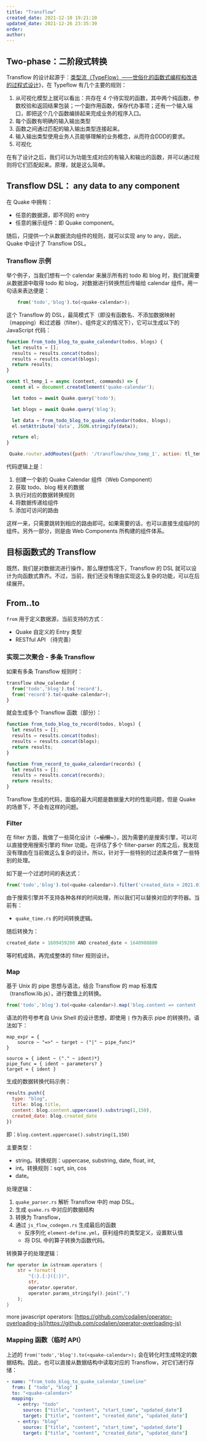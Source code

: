 ```yaml
---
title: "Transflow"
created_date: 2021-12-10 19:21:10
updated_date: 2021-12-26 23:35:39
order: 
author: 
---
```


## Two-phase：二阶段式转换

Transflow 的设计起源于：[类型流（TypeFlow）——世俗化的函数式编程和改进的过程式设计](https://zhuanlan.zhihu.com/p/341089716)》，在 Typeflow 有几个主要的规则：

1. 从可视化模型上就可以看出：共存在 4 个待实现的函数，其中两个纯函数，参数校验和返回结果包装；一个副作用函数，保存代办事项；还有一个输入端口，即把这个几个函数编排起来完成业务的程序入口。
2. 每个函数有明确的输入输出类型
3. 函数之间通过匹配的输入输出类型连接起来。
4. 输入输出类型使用业务人员能够理解的业务概念，从而符合DDD的要求。
5. 可视化

在有了设计之后，我们可以为功能生成对应的有输入和输出的函数，并可以通过规则将它们匹配起来。原理，就是这么简单。

## Transflow DSL： any data to any component

在 Quake 中拥有：

- 任意的数据源，即不同的 entry
- 任意的展示组件：即 Quake component。

随后，只提供一个从数据流向组件的规则，就可以实现 any to any，因此，Quake 中设计了 Transflow DSL。

### Transflow 示例

举个例子，当我们想有一个 calendar 来展示所有的 todo 和 blog 时，我们就需要从数据源中取得 todo 和 blog，对数据进行转换然后传输给 calendar 组件。用一句话来表达便是：

```javascript
    from('todo','blog').to(<quake-calendar>);
```

这个 Transflow 的 DSL，最简模式下（即没有函数名、不添加数据映射（mapping）和过滤器（filter）、组件定义的情况下），它可以生成以下的 JavaScript  代码：

```javascript
function from_todo_blog_to_quake_calendar(todos, blogs) {
  let results = [];
  results = results.concat(todos);
  results = results.concat(blogs);
  return results;
}

const tl_temp_1 = async (context, commands) => {
  const el = document.createElement('quake-calendar');

  let todos = await Quake.query('todo');

  let blogs = await Quake.query('blog');

  let data = from_todo_blog_to_quake_calendar(todos, blogs);
  el.setAttribute('data', JSON.stringify(data));

  return el;
}

 Quake.router.addRoutes({path: '/transflow/show_temp_1', action: tl_temp_1 },)
```

代码逻辑上是：

1. 创建一个新的 Quake Calendar 组件（Web Component）
2. 获取 todo、blog 相关的数据
3. 执行对应的数据转换规则
4. 将数据传递给组件
5. 添加可访问的路由

这样一来，只需要跳转到相应的路由即可。如果需要的话，也可以直接生成临时的组件。另外一部分，则是由 Web Components 所构建的组件体系。

## 目标函数式的 Transflow

既然，我们是对数据流进行操作，那么理想情况下，Transflow 的 DSL 就可以设计为向函数式靠齐。不过，当前，我们还没有理由实现这么复杂的功能，可以在后续展开。

## From..to

`from` 用于定义数据源，当前支持的方式：

* Quake 自定义的 Entry 类型
* RESTful  API （待完善）

### 实现二次聚合 - 多条 Transflow

如果有多条 Transflow 规则时：

```javascript
transflow show_calendar {
  from('todo','blog').to('record'),
  from('record').to(<quake-calendar>);
}
```

就会生成多个 Transflow 函数（部分）：

```javascript
function from_todo_blog_to_record(todos, blogs) {
  let results = [];
  results = results.concat(todos);
  results = results.concat(blogs);
  return results;
}

function from_record_to_quake_calendar(records) {
  let results = [];
  results = results.concat(records);
  return results;
}
```

Transflow 生成的代码，面临的最大问题是数据量大时的性能问题，但是 Quake 的场景下，不会有这样的问题。

### Filter

在 filter 方面，我做了一些简化设计（\~~~偷懒~~\~），因为需要的是搜索引擎，可以可以直接使用搜索引擎的 fliter 功能。在评估了多个 filter-parser 的库之后，我发现没有理由在当前做这么复杂的设计。所以，针对于一些特别的过滤条件做了一些特别的处理。

如下是一个过滤时间的表达式：

```javascript
from('todo','blog').to(<quake-calendar>).filter('created_date > 2021.01.01 AND created_date < 2021.12.31')
```

由于搜索引擎并不支持各种各样的时间处理，所以我们可以替换对应的字符器。当前有：

* `quake_time.rs` 的时间转换逻辑。

随后转换为：

```javascript
created_date > 1609459200 AND created_date < 1640908800
```

等时机成熟，再完成整体的 filter 规则设计。

### Map

基于 Unix 的 pipe 思想与语法，结合 Transflow 的 map 标准库（transflow.lib.js），进行数值上的转换。

```javascript
from('todo','blog').to(<quake-calendar>).map('blog.content => content | uppercase | substring(1, 150)')
```

语法的符号参考自 Unix Shell 的设计思想，即使用 `|` 作为表示 pipe 的转换符。语法如下：

```pest
map_expr = {
    source ~ "=>" ~ target ~ ("|" ~ pipe_func)*
}

source = { ident ~ ("." ~ ident)*}
pipe_func = { ident ~ parameters? }
target = { ident }
```

生成的数据转换代码示例：

```javascript
results.push({
  type: "blog",
  title: blog.title,
  content: blog.content.uppercase().substring(1,150),
  created_date: blog.created_date
})
```

即：`blog.content.uppercase().substring(1,150)`

主要类型：

* string。转换规则：uppercase, substring, date, float, int,
* int。转换规则：sqrt, sin, cos
* date。

处理逻辑：


1. `quake_parser.rs` 解析 Transflow 中的 map DSL。
2. 生成 `quake.rs` 中对应的数据结构
3. 转换为 Transflow，
4. 通过 `js_flow_codegen.rs` 生成最后的函数
    - 反序列化 `element-define.yml`，获利组件的类型定义，设置默认值
    - 将 DSL 中的算子转换为函数代码。

转换算子的处理逻辑：

```rust
for operator in &stream.operators {
    str = format!(
        "{:}.{:}({:})",
        str,
        operator.operator,
        operator.params_stringify().join(",")
    );
}
```

more javascript operators: [https://github.com/codalien/operator-overloading-js](https://github.com/codalien/operator-overloading-js)

### Mapping 函数（临时 API）

上述的 `from('todo','blog').to(<quake-calendar>);` 会在转化时生成特定的数据结构。因此，也可以直接从数据结构中读取对应的 Transflow，对它们进行存储：

```yaml
- name: "from_todo_blog_to_quake_calendar_timeline"
  from: [ "todo", "blog" ]
  to: "<quake-calendar>"
  mapping:
    - entry: "todo"
      source: ["title", "content", "start_time", "updated_date"]
      target: ["title", "content", "created_date", "updated_date"]
    - entry: "blog"
      source: ["title", "content", "start_time", "updated_date"]
      target: ["title", "content", "created_date", "updated_date"]
```

